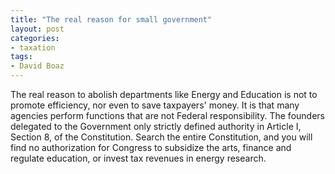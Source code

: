 ```yaml
---
title: "The real reason for small government"
layout: post
categories:
- taxation
tags:
- David Boaz
---
```


The real reason to abolish departments like Energy and Education is not to promote efficiency, nor even to save taxpayers' money. It is that many agencies perform functions that are not Federal responsibility. The founders delegated to the Government only strictly defined authority in Article I, Section 8, of the Constitution. Search the entire Constitution, and you will find no authorization for Congress to subsidize the arts, finance and regulate education, or invest tax revenues in energy research.